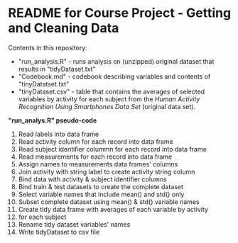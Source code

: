 README for Course Project - Getting and Cleaning Data
========================================================
Contents in this repository:  
* "run_analysis.R" - runs analysis on (unzipped) original dataset that results in "tidyDataset.txt"  
* "Codebook.md" - codebook describing variables and contents of "tinyDatatset.txt"  
* "tinyDataset.csv" - table that contains the averages of selected variables by activity for each subject from the *Human Activity Recognition Using Smartphones Data Set* (original data set).

**"run_analys.R" pseudo-code**

1. Read labels into data frame 
2. Read activity column for each record into data frame  
3. Read subject identifier colummn for each record into data frame  
4. Read measurements for each record into data frame
5. Assign names to measurements data frames' columns 
6. Join activity with string label to create activity string column
7. Bind data with activity & subject identifier columns 
8. Bind train & test datasets to create the complete dataset
9. Select variable names that include mean() and std() only
10. Subset complete dataset using mean() & std() variable names
11. Create tidy data frame with averages of each variable by activity 
12. for each subject
13. Rename tidy dataset variables' names
14. Write tidyDataset to csv file

